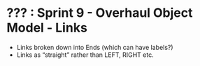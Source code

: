 # ??? : Sprint 9 - Overhaul Object Model - Links

- Links broken down into Ends (which can have labels?)
- Links as “straight” rather than LEFT, RIGHT etc.
